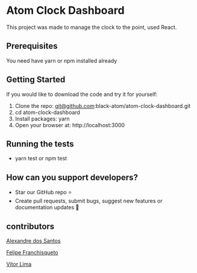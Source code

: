 # Atom Clock Dashboard

This project was made to manage the clock to the point, used React.

## Prerequisites

You need have yarn or npm installed already

## Getting Started

If you would like to download the code and try it for yourself:

1. Clone the repo: git@github.com:black-atom/atom-clock-dashboard.git
2. cd atom-clock-dashboard
3. Install packages: yarn
4. Open your browser at: http://localhost:3000

## Running the tests

- yarn test or npm test

## How can you support developers?
- Star our GitHub repo :star:
- Create pull requests, submit bugs, suggest new features or documentation updates :wrench:

## contributors

[Alexandre dos Santos](https://github.com/alexandrejuk) 

[Felipe Franchisqueto](https://github.com/felipefrancischetto)

[Vitor Lima](https://vitorsilvalima.github.io/) 
